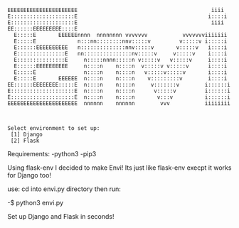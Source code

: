 ```                                                                  
EEEEEEEEEEEEEEEEEEEEEE                                          iiii  
E::::::::::::::::::::E                                         i::::i 
E::::::::::::::::::::E                                          iiii  
EE::::::EEEEEEEEE::::E                                                
  E:::::E       EEEEEEnnnn  nnnnnnnn vvvvvvv           vvvvvvviiiiiii 
  E:::::E             n:::nn::::::::nnv:::::v         v:::::v i:::::i 
  E::::::EEEEEEEEEE   n::::::::::::::nnv:::::v       v:::::v   i::::i 
  E:::::::::::::::E   nn:::::::::::::::nv:::::v     v:::::v    i::::i 
  E:::::::::::::::E     n:::::nnnn:::::n v:::::v   v:::::v     i::::i 
  E::::::EEEEEEEEEE     n::::n    n::::n  v:::::v v:::::v      i::::i 
  E:::::E               n::::n    n::::n   v:::::v:::::v       i::::i 
  E:::::E       EEEEEE  n::::n    n::::n    v:::::::::v        i::::i 
EE::::::EEEEEEEE:::::E  n::::n    n::::n     v:::::::v        i::::::i
E::::::::::::::::::::E  n::::n    n::::n      v:::::v         i::::::i
E::::::::::::::::::::E  n::::n    n::::n       v:::v          i::::::i
EEEEEEEEEEEEEEEEEEEEEE  nnnnnn    nnnnnn        vvv           iiiiiiii
                                                                      
                                                                    

Select environment to set up: 
 [1] Django 
 [2] Flask

```
Requirements:
-python3
-pip3

Using flask-env I decided to make Envi! Its just like flask-env execpt it works for Django too!

use:
cd into envi.py directory then run:

-$ python3 envi.py 

Set up Django and Flask in seconds!
